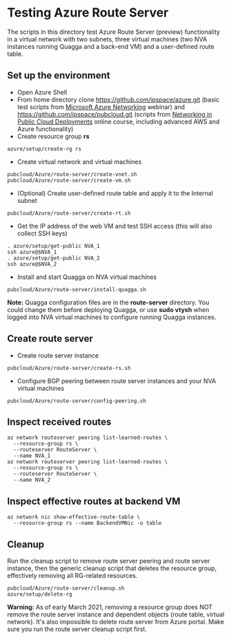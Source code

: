 # Testing Azure Route Server

The scripts in this directory test Azure Route Server (preview) functionality in a virtual network with two subnets, three virtual machines (two NVA instances running Quagga and a back-end VM) and a user-defined route table.

## Set up the environment

* Open Azure Shell
* From home directory clone https://github.com/ipspace/azure.git  (basic test scripts from [Microsoft Azure Networking](https://www.ipspace.net/Microsoft_Azure_Networking) webinar) and https://github.com/ipspace/pubcloud.git (scripts from [Networking in Public Cloud Deployments](https://www.ipspace.net/PubCloud/) online course, including advanced AWS and Azure functionality)
* Create resource group **rs**

```
azure/setup/create-rg rs
```

* Create virtual network and virtual machines

```
pubcloud/Azure/route-server/create-vnet.sh
pubcloud/Azure/route-server/create-vm.sh
```

* (Optional) Create user-defined route table and apply it to the Internal subnet

```
pubcloud/Azure/route-server/create-rt.sh
```

* Get the IP address of the web VM and test SSH access (this will also collect SSH keys)

```
. azure/setup/get-public NVA_1
ssh azure@$NVA_1
. azure/setup/get-public NVA_2
ssh azure@$NVA_2
```

* Install and start Quagga on NVA virtual machines

```
pubcloud/Azure/route-server/install-quagga.sh
```

**Note:** Quagga configuration files are in the **route-server** directory. You could change them before deploying Quagga, or use **sudo vtysh** when logged into NVA virtual machines to configure running Quagga instances.

## Create route server

* Create route server instance

```
pubcloud/Azure/route-server/create-rs.sh
```

* Configure BGP peering between route server instances and your NVA virtual machines

```
pubcloud/Azure/route-server/config-peering.sh
```

## Inspect received routes

```
az network routeserver peering list-learned-routes \
  --resource-group rs \
  --routeserver RouteServer \
  --name NVA_1
az network routeserver peering list-learned-routes \
  --resource-group rs \
  --routeserver RouteServer \
  --name NVA_2
```

## Inspect effective routes at backend VM

```
az network nic show-effective-route-table \
  --resource-group rs --name BackendVMNic -o table
```

## Cleanup

Run the cleanup script to remove route server peering and route server instance, then the generic cleanup script that deletes the resource group, effectively removing all RG-related resources.

```
pubcloud/Azure/route-server/cleanup.sh
azure/setup/delete-rg
```

**Warning:** As of early March 2021, removing a resource group does NOT remove the route server instance and dependent objects (route table, virtual network). It's also impossible to delete route server from Azure portal. Make sure you run the route server cleanup script first.
